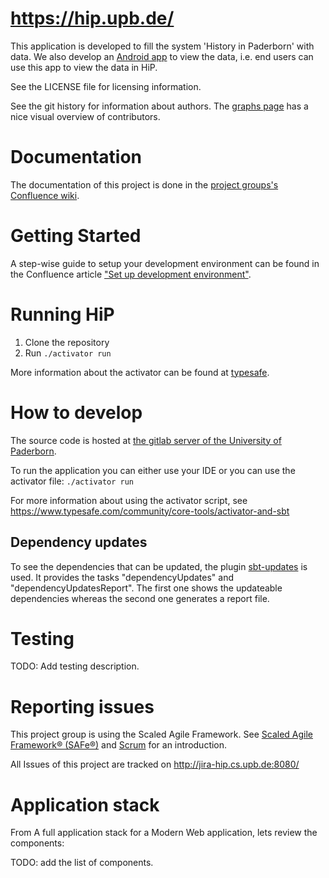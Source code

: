 https://hip.upb.de/
===================

This application is developed to fill the system 'History in Paderborn' with data. We also develop an [Android app](https://git.cs.upb.de/HiP/HiP-Android/) to view the data, i.e. end users can use this app to view the data in HiP.

See the LICENSE file for licensing information. 

See the git history for information about authors. The [graphs page](https://git.cs.upb.de/HiP/HiPCMS/graphs/master) has a nice visual overview of contributors.

Documentation
=============

The documentation of this project is done in the [project groups's Confluence wiki](http://jira-hip.cs.upb.de:8090/display/DOC/).

Getting Started
===============

A step-wise guide to setup your development environment can be found in the Confluence article ["Set up development environment"](http://jira-hip.cs.upb.de:8090/display/DOC/Set+up+development+environment).

Running HiP
===========

 1. Clone the repository
 2. Run ```./activator run```

More information about the activator can be found at [typesafe](https://www.typesafe.com/get-started).

How to develop
==============

The source code is hosted at [the gitlab server of the University of Paderborn](https://git.cs.upb.de/HiP/HiPBackend).


To run the application you can either use your IDE or you can use the activator file: ```./activator run```

For more information about using the activator script, see https://www.typesafe.com/community/core-tools/activator-and-sbt

Dependency updates
------------------

To see the dependencies that can be updated, the plugin [sbt-updates](https://github.com/rtimush/sbt-updates) is used. It 
provides the tasks "dependencyUpdates" and "dependencyUpdatesReport". The first one shows the updateable dependencies whereas the second one 
generates a report file.

Testing
=======

TODO: Add testing description.


Reporting issues
================

This project group is using the Scaled Agile Framework. See [Scaled Agile Framework® (SAFe®)](http://jira-hip.cs.upb.de:8090/pages/viewpage.action?pageId=3276965) and [Scrum](http://jira-hip.cs.upb.de:8090/display/SEM/Scrum) for an introduction.

All Issues of this project are tracked on http://jira-hip.cs.upb.de:8080/

Application stack
=================

From A full application stack for a Modern Web application, lets review the components:

TODO: add the list of components.